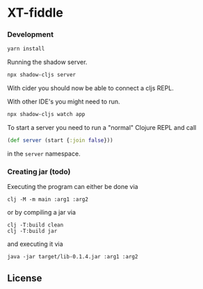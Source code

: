 # XT-fiddle

### Development

```sh
yarn install
```
Running the shadow server.
```sh
npx shadow-cljs server
```
With cider you should now be able to connect a cljs REPL.

With other IDE's you might need to run.
```sh
npx shadow-cljs watch app
```

To start a server you need to run a "normal" Clojure REPL and call
```clj
(def server (start {:join false}))
```
in the `server` namespace.

### Creating jar (todo)

Executing the program can either be done via
```
clj -M -m main :arg1 :arg2
```
or by compiling a jar via
```
clj -T:build clean
clj -T:build jar
```
and executing it via
```
java -jar target/lib-0.1.4.jar :arg1 :arg2
```
## License
